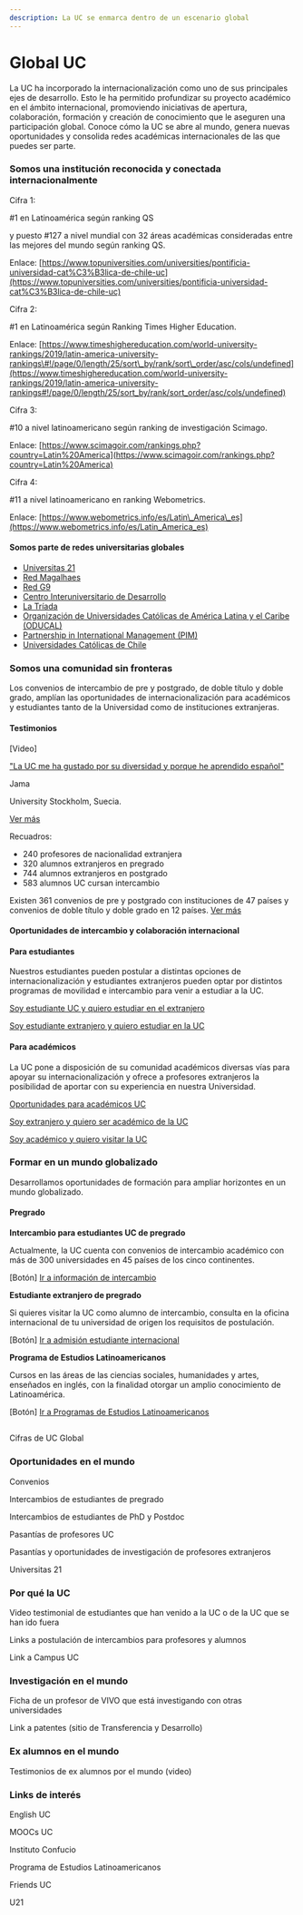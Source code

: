 ```yaml
---
description: La UC se enmarca dentro de un escenario global
---
```


# Global UC

La UC ha incorporado la internacionalización como uno de sus principales ejes de desarrollo. Esto le ha permitido profundizar su proyecto académico en el ámbito internacional, promoviendo iniciativas de apertura, colaboración, formación y creación de conocimiento que le aseguren una participación global. Conoce cómo la UC se abre al mundo, genera nuevas oportunidades y consolida redes académicas internacionales de las que puedes ser parte.

### **Somos una institución reconocida y conectada internacionalmente**

Cifra 1:

\#1 en Latinoamérica según ranking QS

y puesto \#127 a nivel mundial con 32 áreas académicas consideradas entre las mejores del mundo según ranking QS.

Enlace: [https://www.topuniversities.com/universities/pontificia-universidad-cat%C3%B3lica-de-chile-uc](https://www.topuniversities.com/universities/pontificia-universidad-cat%C3%B3lica-de-chile-uc)

Cifra 2:

\#1 en Latinoamérica según Ranking Times Higher Education.

Enlace: [https://www.timeshighereducation.com/world-university-rankings/2019/latin-america-university-rankings\#!/page/0/length/25/sort\_by/rank/sort\_order/asc/cols/undefined](https://www.timeshighereducation.com/world-university-rankings/2019/latin-america-university-rankings#!/page/0/length/25/sort_by/rank/sort_order/asc/cols/undefined)

Cifra 3:

\#10 a nivel latinoamericano según ranking de investigación Scimago.

Enlace: [https://www.scimagoir.com/rankings.php?country=Latin%20America](https://www.scimagoir.com/rankings.php?country=Latin%20America)

Cifra 4:

\#11 a nivel latinoamericano en ranking Webometrics.

Enlace: [https://www.webometrics.info/es/Latin\_America\_es](https://www.webometrics.info/es/Latin_America_es)

#### 

#### Somos parte de redes universitarias globales

* [Universitas 21](http://relacionesinternacionales.uc.cl/alumnos-uc/pregrado/universidades-con-convenios/redes-universitarias/universitas-21)
* [Red Magalhaes](http://relacionesinternacionales.uc.cl/alumnos-uc/pregrado/universidades-con-convenios/redes-universitarias/red-magalhaes)
* [Red G9](http://relacionesinternacionales.uc.cl/alumnos-uc/pregrado/universidades-con-convenios/redes-universitarias/red-g9)
* [Centro Interuniversitario de Desarrollo](http://cinda.cl/)
* [La Tríada](http://portal.uc.asimov.cl/noticias/la-triada-una-plataforma-para-enfrentar-problemas-y-desafios-comunes-en-america-latina/)
* [Organización de Universidades Católicas de América Latina y el Caribe \(ODUCAL\)](http://relacionesinternacionales.uc.cl/alumnos-internacionales/redes-y-universidades-con-convenio/redes/universidades-catolicas-de-america-latina#%C3%A1reas-acad%C3%A9micas-restringidas)
* [Partnership in International Management \(PIM\)](https://pimnetwork.org/)
* [Universidades Católicas de Chile](http://relacionesinternacionales.uc.cl/alumnos-internacionales/redes-y-universidades-con-convenio/redes/universidades-catolicas-de-chile)

### Somos una comunidad sin fronteras

Los convenios de intercambio de pre y postgrado, de doble título y doble grado, amplían las oportunidades de internacionalización para académicos y estudiantes tanto de la Universidad como de instituciones extranjeras.

#### Testimonios

\[Video\]

["La UC me ha gustado por su diversidad y porque he aprendido español" ](http://relacionesinternacionales.uc.cl/alumnos-internacionales/programas-de-intercambio-y-movilidad/testimonios-alumnos-de-intercambio)

Jama 

University Stockholm, Suecia.

[Ver más](http://relacionesinternacionales.uc.cl/alumnos-internacionales/programas-de-intercambio-y-movilidad/testimonios-alumnos-de-intercambio)

Recuadros:

* 240 profesores de nacionalidad extranjera 
* 320 alumnos extranjeros en pregrado 
* 744 alumnos extranjeros en postgrado 
* 583 alumnos UC cursan intercambio

Existen 361 convenios de pre y postgrado con instituciones de 47 países y convenios de doble título y doble grado en 12 países. [Ver más](http://relacionesinternacionales.uc.cl/alumnos-internacionales/redes-y-universidades-con-convenio)

#### Oportunidades de intercambio y colaboración internacional

#### Para estudiantes

Nuestros estudiantes pueden postular a distintas opciones de internacionalización y estudiantes extranjeros pueden optar por distintos programas de movilidad e intercambio para venir a estudiar a la UC.

[Soy estudiante UC y quiero estudiar en el extranjero ](http://relacionesinternacionales.uc.cl/alumnos-uc/pregrado)

[Soy estudiante extranjero y quiero estudiar en la UC](http://relacionesinternacionales.uc.cl/alumnos-internacionales/programas-de-intercambio-y-movilidad)

#### Para académicos

La UC pone a disposición de su comunidad académicos diversas vías para apoyar su internacionalización y ofrece a profesores extranjeros la posibilidad de aportar con su experiencia en nuestra Universidad.

[Oportunidades para académicos UC](http://relacionesinternacionales.uc.cl/academicos/academico-uc)

[Soy extranjero y quiero ser académico de la UC](http://relacionesinternacionales.uc.cl/academicos/academico-extranjero/academico-extranjero-uc)

[Soy académico y quiero visitar la UC](http://relacionesinternacionales.uc.cl/academicos/academico-extranjero/academico-extranjero-uc)

### Formar en un mundo globalizado

Desarrollamos oportunidades de formación para ampliar horizontes en un mundo globalizado.

#### Pregrado

**Intercambio para estudiantes UC de pregrado** 

Actualmente, la UC cuenta con convenios de intercambio académico con más de 300 universidades en 45 países de los cinco continentes.

\[Botón\] [Ir a información de intercambio](http://relacionesinternacionales.uc.cl/alumnos-uc/pregrado)

**Estudiante extranjero de pregrado** 

Si quieres visitar la UC como alumno de intercambio, consulta en la oficina internacional de tu universidad de origen los requisitos de postulación.

\[Botón\] [Ir a admisión estudiante internacional](http://admisionyregistros.uc.cl/futuros-alumnos/alumno-internacional/admision-pregrado)

**Programa de Estudios Latinoamericanos** 

Cursos en las áreas de las ciencias sociales, humanidades y artes, enseñados en inglés, con la finalidad otorgar un amplio conocimiento de Latinoamérica.

\[Botón\] [Ir a Programas de Estudios Latinoamericanos](http://relacionesinternacionales.uc.cl/alumnos-internacionales/programas-de-intercambio-y-movilidad/programa-de-estudios-latinoamericanos)



## 

## 

## 



Cifras de UC Global

### Oportunidades en el mundo

Convenios

Intercambios de estudiantes de pregrado

Intercambios de estudiantes de PhD y Postdoc

Pasantías de profesores UC

Pasantías y oportunidades de investigación de profesores extranjeros

Universitas 21

### **Por qué la UC**

Video testimonial de estudiantes que han venido a la UC  o de la UC que se han ido fuera

Links a postulación de intercambios para profesores y alumnos

Link a Campus UC

### Investigación en el mundo

Ficha de un profesor de VIVO que está investigando con otras universidades 

Link a patentes \(sitio de Transferencia y Desarrollo\)

### Ex alumnos en el mundo

Testimonios de ex alumnos por el mundo \(video\)

### Links de interés

English UC

MOOCs UC

Instituto Confucio

Programa de Estudios Latinoamericanos

Friends UC

U21











